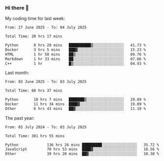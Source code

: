 ### Hi there 👋

My coding time for last week:

<!--START_SECTION:week-->

```txt
From: 27 June 2025 - To: 04 July 2025

Total Time: 20 hrs 17 mins

Python       8 hrs 28 mins   ██████████▒░░░░░░░░░░░░░░   41.73 %
Docker       3 hrs 5 mins    ███▓░░░░░░░░░░░░░░░░░░░░░   15.23 %
HTML         1 hr 58 mins    ██▒░░░░░░░░░░░░░░░░░░░░░░   09.76 %
Markdown     1 hr 33 mins    ██░░░░░░░░░░░░░░░░░░░░░░░   07.66 %
C++          1 hr            █▒░░░░░░░░░░░░░░░░░░░░░░░   04.93 %
```

<!--END_SECTION:week-->

Last month:

<!--START_SECTION:month-->

```txt
From: 03 June 2025 - To: 03 July 2025

Total Time: 60 hrs 37 mins

Python       18 hrs 7 mins   ███████▒░░░░░░░░░░░░░░░░░   29.89 %
Docker       11 hrs 34 mins  ████▓░░░░░░░░░░░░░░░░░░░░   19.09 %
Other        6 hrs 43 mins   ██▓░░░░░░░░░░░░░░░░░░░░░░   11.10 %
```

<!--END_SECTION:month-->

The past year:

<!--START_SECTION:year-->

```txt
From: 03 July 2024 - To: 03 July 2025

Total Time: 381 hrs 55 mins

Python             136 hrs 26 mins █████████░░░░░░░░░░░░░░░░   35.72 %
JavaScript         70 hrs 53 mins  ████▓░░░░░░░░░░░░░░░░░░░░   18.56 %
Other              39 hrs 20 mins  ██▓░░░░░░░░░░░░░░░░░░░░░░   10.30 %
```

<!--END_SECTION:year-->
